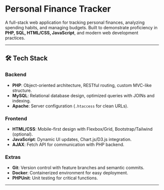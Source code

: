 # Personal Finance Tracker

A full-stack web application for tracking personal finances, analyzing spending habits, and managing budgets. Built to demonstrate proficiency in **PHP, SQL, HTML/CSS, JavaScript**, and modern web development practices.

---

## 🛠️ Tech Stack

### **Backend**
- **PHP**: Object-oriented architecture, RESTful routing, custom MVC-like structure.
- **MySQL**: Relational database design, optimized queries with JOINs and indexing.
- **Apache**: Server configuration (`.htaccess` for clean URLs).

### **Frontend**
- **HTML/CSS**: Mobile-first design with Flexbox/Grid, Bootstrap/Tailwind (optional).
- **JavaScript**: Dynamic UI updates, Chart.js/D3.js integration.
- **AJAX**: Fetch API for communication with PHP backend.

### **Extras**
- **Git**: Version control with feature branches and semantic commits.
- **Docker**: Containerized environment for easy deployment.
- **PHPUnit**: Unit testing for critical functions.

---